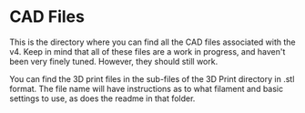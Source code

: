 # CAD Files

This is the directory where you can find all the CAD files associated with the v4. Keep in mind that all of these files are a work in progress, and haven't been very finely tuned. However, they should still work.

You can find the 3D print files in the sub-files of the 3D Print directory in .stl format. The file name will have instructions as to what filament and basic settings to use, as does the readme in that folder.
